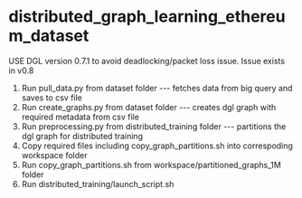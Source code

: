 # distributed_graph_learning_ethereum_dataset

USE DGL version 0.7.1 to avoid deadlocking/packet loss issue. Issue exists in v0.8 

1) Run pull_data.py from dataset folder --- fetches data from big query and saves to csv file
2) Run create_graphs.py from dataset folder --- creates dgl graph with required metadata from csv file
3) Run preprocessing.py from distributed_training folder --- partitions the dgl graph for distributed training
4) Copy required files including copy_graph_partitions.sh into correspoding workspace folder
5) Run copy_graph_partitions.sh from workspace/partitioned_graphs_1M folder
6) Run distributed_training/launch_script.sh
